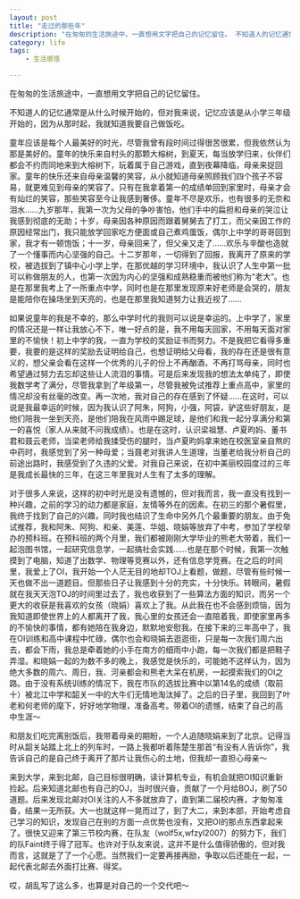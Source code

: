 ```yaml
---
layout: post
title: "走过的那些年"
description: "在匆匆的生活旅途中，一直想用文字把自己的记忆留住。 不知道人的记忆通常是从什么时候开始的，但对我来说，记忆应该是从小学三年级开始的，因为从那时起，我就知道我要自己做饭吃。"
category: life
tags: 
    - 生活感悟

---  
```


在匆匆的生活旅途中，一直想用文字把自己的记忆留住。 
   
不知道人的记忆通常是从什么时候开始的，但对我来说，记忆应该是从小学三年级开始的，因为从那时起，我就知道我要自己做饭吃。 
  
童年应该是每个人最美好的时光，尽管我曾有段时间过得很苦很累，但我依然认为那是美好的。童年的快乐来自村头的那颗大榕树，到夏天，每当放学归来，伙伴们都会不约而同地来到大榕树下，玩着属于自己游戏，直到夜幕降临，母亲来捉回家。童年的快乐还来自母亲温馨的笑容，从小就知道母亲照顾我们四个孩子不容易，就更难见到母亲的笑容了。只有在我拿着第一的成绩单回到家里时，母亲才会有灿烂的笑容，那些笑容至今让我感到奢侈。童年不尽是欢乐，也有很多的无奈和泪水……九岁那年，我第一次为父母的争吵害怕，他们手中的扁担和母亲的哭泣让我感到彻底的无助；十岁，母亲因各种原因而跟着舅舅去了打工，而父亲因工作的原因经常出门，我只能放学回家吃方便面或自己煮鸡蛋饭，偶尔上中学的哥哥回到家，我才有一顿饱饭；十一岁，母亲回来了，但父亲又走了……欢乐与辛酸也造就了一个懂事而内心坚强的自己。十二岁那年，一切得到了回报，我离开了原来的学校，被选拔到了镇中心小学上学，在那优越的学习环境中，我认识了人生中第一批可以称做朋友的人，也第一次因为内心的坚强和成熟稳重而被他们称为“老大”。也是在那里我考上了一所重点中学，同时也是在那里发现原来好老师是会哭的，朋友是能陪你在操场坐到天亮的，也是在那里我知道努力让我近视了…… 
  
如果说童年的我是不幸的，那么中学时代的我则可以说是幸运的。上中学了，家里的情况还是一样让我放心不下，唯一好点的是，我不用每天回家，不用每天面对家里的不愉快！初上中学的我，一直为学校的奖励证书而努力。不是我把它看得多重要，我要的是这样的奖励去证明给自己，也想证明给父母看，我的存在还是很有意义的，想父亲会看在这样一个优秀的儿子的份上不再酗酒，不再打骂母亲，同时也希望通过努力去忘却这些让人流泪的事情。可是后来发现我的想法太单纯了，即使我数学考了满分，尽管我拿到了年级第一，尽管我被免试推荐上重点高中，家里的情况却没有丝毫的改变。再一次地，我对自己的存在感到了怀疑……在这时，可以说是我最幸运的时候，因为我认识了阿朱，阿狗，小强，阿袋，驴这些好朋友，是他们陪我一坐到天亮，是他们陪我在风雨中踢足球，是他们和我一起分享满分和第一的喜悦（家人从来就不问我成绩）。也是在这时，认识梁祖慧、卢夏昀妈、董书君和聂云老师，当梁老师给我揉受伤的腿时，当卢夏昀妈拿来她在校医室亲自熬的中药时，我感觉到了另一种母爱；当聂老对我讲人生道理，当董老给我分析自己的前途出路时，我感受到了久违的父爱。对我自己来说，在初中美丽校园度过的三年是我成长最快的三年，在这三年里我对人生有了太多的理解。 
  
对于很多人来说，这样的初中时光是没有遗憾的，但对我而言，我一直没有找到一种兴趣，之前的学习的动力都是家庭，友情等外在的因素。在初三的那个暑假里，我终于找到了自己的兴趣，同时我也结识了生命中另外几个最重要的朋友。由于免试推荐，我和阿朱、阿狗、和亲、美莲、华姐、晓娟等放弃了中考，参加了学校举办的预科班。在预科班的两个月里，我们都被刚刚大学毕业的熊老大带着，我们一起泡图书馆，一起研究信息学，一起搞社会实践……也是在那个时候，我第一次触摸到了电脑，知道了出数学、物理等竞赛以外，还有信息学竞赛。在之后的时间里，我爱上了OI，我开始一个人茫无目的地却TOJ上看题，做题，尽管有些时候一天也做不出一道题目。但那些日子让我感到十分的充实，十分快乐。转眼间，暑假就在我天天泡TOJ的时间里过去了，我也收获到了一些算法方面的知识，而另一个更大的收获是我喜欢的女孩（晓娟）喜欢上了我。从此我在也不会感到烦恼，因为我知道即使世界上的人都离开了我，我心里的女孩还会一直陪着我，即使家里再多的不愉快的事情，都有她陪在我身边，默默地安慰我。在接下来的三年高中了，我在OI训练和高中课程中忙碌，偶尔也会和晓娟去逛逛街，只是每一次我们周六出去，都会下雨，我总是牵着她的小手在南方的细雨中小跑，每一次我们都是把鞋子弄湿。和晓娟一起的为数不多的晚上，我感觉是快乐的，可能她不这样认为，因为绝大多数的周六、周日，我、河亲都会和熊老大呆在机房，一起摸索我们的OI之路。由于没有系统训练的情况下，我在市队的选拔比赛中以第14名的成绩（取前十）被北江中学和韶关一中的大牛们无情地淘汰掉了。之后的日子里，我回到了叶老和何老师的麾下，好好地学物理，准备高考。带着OI的遗憾，结束了自己的高中生涯～ 
  
和朋友们吃完离别饭后，我带着母亲的期盼，一个人追随晓娟来到了北京。记得当时从韶关站踏上北上的列车时，一路上我都听着陈楚生那首“有没有人告诉你”，我告诉自己的是自己终于离开了那片让我伤心的土地，但我却一直担心母亲～ 
  
来到大学，来到北邮，自己目标很明确，读计算机专业，有机会就把OI知识重新捡起。后来知道北邮也有自己的OJ，当时很兴奋，贡献了一个月给BOJ，刷了50道题。后来发现北邮对OI关注的人不多就放弃了，直到第二届校内赛，才匆匆准备，结果一无所获。大一也就这样一晃而过了，到了大二，来到本部，开始考虑自己学习的知识，发现自己在别的方面一点优势也没有，又把OI的那点东西拿起来了。很快又迎来了第三节校内赛，在队友（wolf5x,wfzyl2007）的努力下，我们的队Faint终于得了冠军。也许对于队友来说，这并不是什么值得骄傲的，但对我而言，这就是了了一个心愿。当然我们一定要再接再励，争取以后还能在一起，一起代表北邮去外面打比赛、得奖。 
  
哎，胡乱写了这么多，也算是对自己的一个交代吧～ 